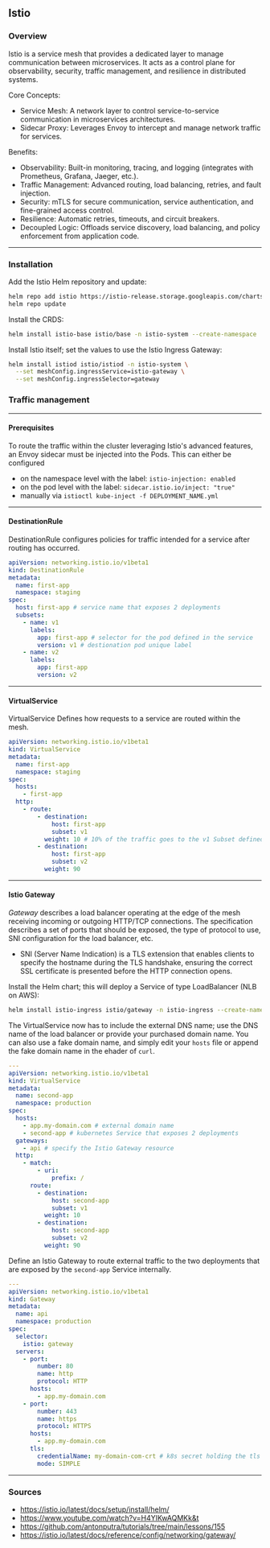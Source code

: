 ## Istio

### Overview

Istio is a service mesh that provides a dedicated layer to manage communication between microservices. It acts as a control plane for observability, security, traffic management, and resilience in distributed systems.

Core Concepts:
- Service Mesh: A network layer to control service-to-service communication in microservices architectures.
- Sidecar Proxy: Leverages Envoy to intercept and manage network traffic for services.

Benefits:
- Observability: Built-in monitoring, tracing, and logging (integrates with Prometheus, Grafana, Jaeger, etc.).
- Traffic Management: Advanced routing, load balancing, retries, and fault injection.
- Security: mTLS for secure communication, service authentication, and fine-grained access control.
- Resilience: Automatic retries, timeouts, and circuit breakers.
- Decoupled Logic: Offloads service discovery, load balancing, and policy enforcement from application code.

---
### Installation
Add the Istio Helm repository and update:
```bash
helm repo add istio https://istio-release.storage.googleapis.com/charts
helm repo update
```

Install the CRDS:
```bash
helm install istio-base istio/base -n istio-system --create-namespace
```

Install Istio itself; set the values to use the Istio Ingress Gateway:
```bash
helm install istiod istio/istiod -n istio-system \
  --set meshConfig.ingressService=istio-gateway \
  --set meshConfig.ingressSelector=gateway
```

### Traffic management
---
#### Prerequisites
To route the traffic within the cluster leveraging Istio's advanced features, an Envoy sidecar must be injected into the Pods. This can either be configured
- on the namespace level with the label: ```istio-injection: enabled```
- on the pod level with the label: ```sidecar.istio.io/inject: "true"```
- manually via ```istioctl kube-inject -f DEPLOYMENT_NAME.yml```

---
#### DestinationRule
DestinationRule configures policies for traffic intended for a service after routing has occurred.
```yaml
apiVersion: networking.istio.io/v1beta1
kind: DestinationRule
metadata:
  name: first-app
  namespace: staging
spec:
  host: first-app # service name that exposes 2 deployments
  subsets:
    - name: v1
      labels:
        app: first-app # selector for the pod defined in the service
        version: v1 # destionation pod unique label
    - name: v2
      labels:
        app: first-app
        version: v2
```

---
#### VirtualService
VirtualService Defines how requests to a service are routed within the mesh.
```yaml
apiVersion: networking.istio.io/v1beta1
kind: VirtualService
metadata:
  name: first-app
  namespace: staging
spec:
  hosts:
    - first-app
  http:
    - route:
        - destination:
            host: first-app
            subset: v1
          weight: 10 # 10% of the traffic goes to the v1 Subset defined in the DestinationRule
        - destination:
            host: first-app
            subset: v2
          weight: 90
```

---
#### Istio Gateway
*Gateway* describes a load balancer operating at the edge of the mesh receiving incoming or outgoing HTTP/TCP connections. The specification describes a set of ports that should be exposed, the type of protocol to use, SNI configuration for the load balancer, etc.
- SNI (Server Name Indication) is a TLS extension that enables clients to specify the hostname during the TLS handshake, ensuring the correct SSL certificate is presented before the HTTP connection opens.

Install the Helm chart; this will deploy a Service of type LoadBalancer (NLB on AWS):
```bash
helm install istio-ingress istio/gateway -n istio-ingress --create-namespace
```

The VirtualService now has to include the external DNS name; use the DNS name of the load balancer or provide your purchased domain name. You can also use a fake domain name, and simply edit your ```hosts``` file or append the fake domain name in the ehader of ```curl```.
```yaml
---
apiVersion: networking.istio.io/v1beta1
kind: VirtualService
metadata:
  name: second-app
  namespace: production
spec:
  hosts:
    - app.my-domain.com # external domain name
    - second-app # kubernetes Service that exposes 2 deployments
  gateways:
    - api # specify the Istio Gateway resource
  http:
    - match:
        - uri:
            prefix: /
      route:
        - destination:
            host: second-app
            subset: v1
          weight: 10
        - destination:
            host: second-app
            subset: v2
          weight: 90
```

Define an Istio Gateway to route external traffic to the two deployments that are exposed by the ```second-app``` Service internally.
```yaml
---
apiVersion: networking.istio.io/v1beta1
kind: Gateway
metadata:
  name: api
  namespace: production
spec:
  selector:
    istio: gateway
  servers:
    - port:
        number: 80
        name: http
        protocol: HTTP
      hosts:
        - app.my-domain.com
    - port:
        number: 443
        name: https
        protocol: HTTPS
      hosts:
        - app.my-domain.com
      tls:
        credentialName: my-domain-com-crt # k8s secret holding the tls certificate for the domain name.
        mode: SIMPLE
```

---
### Sources
- https://istio.io/latest/docs/setup/install/helm/
- https://www.youtube.com/watch?v=H4YIKwAQMKk&t
- https://github.com/antonputra/tutorials/tree/main/lessons/155
- https://istio.io/latest/docs/reference/config/networking/gateway/
